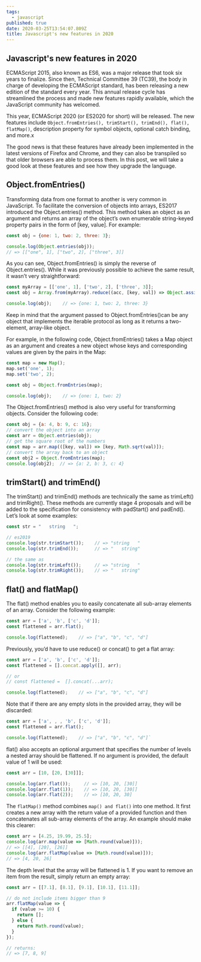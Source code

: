 ```yaml
---
tags:
  - javascript
published: true
date: 2020-03-25T13:54:07.809Z
title: Javascript's new features in 2020
---
```


Javascript's new features in 2020
--------------------------------

ECMAScript 2015, also known as ES6, was a major release that took six years to finalize. Since then, Technical Committee 39 (TC39), the body in charge of developing the ECMAScript standard, has been releasing a new edition of the standard every year. This annual release cycle has streamlined the process and made new features rapidly available, which the JavaScript community has welcomed.

This year, ECMAScript 2020 (or ES2020 for short) will be released. The new features include ``Object.fromEntries(), trimStart(), trimEnd(), flat(), flatMap()``, description property for symbol objects, optional catch binding, and more.x

The good news is that these features have already been implemented in the latest versions of Firefox and Chrome, and they can also be transpiled so that older browsers are able to process them. In this post, we will take a good look at these features and see how they upgrade the language.

Object.fromEntries()
-------------------

Transforming data from one format to another is very common in JavaScript. To facilitate the conversion of objects into arrays, ES2017 introduced the Object.entries() method. This method takes an object as an argument and returns an array of the object’s own enumerable string-keyed property pairs in the form of [key, value]. For example:

```javascript
const obj = {one: 1, two: 2, three: 3};

console.log(Object.entries(obj));    
// => [["one", 1], ["two", 2], ["three", 3]]
```

As you can see, Object.fromEntries() is simply the reverse of Object.entries(). While it was previously possible to achieve the same result, it wasn’t very straightforward:
```javascript
const myArray = [['one', 1], ['two', 2], ['three', 3]];
const obj = Array.from(myArray).reduce((acc, [key, val]) => Object.assign(acc, {[key]: val}), {});

console.log(obj);    // => {one: 1, two: 2, three: 3}
```

Keep in mind that the argument passed to Object.fromEntries()can be any object that implements the iterable protocol as long as it returns a two-element, array-like object.

For example, in the following code, Object.fromEntries() takes a Map object as an argument and creates a new object whose keys and corresponding values are given by the pairs in the Map:

```javascript
const map = new Map();
map.set('one', 1);
map.set('two', 2);

const obj = Object.fromEntries(map);

console.log(obj);    // => {one: 1, two: 2}
```
The Object.fromEntries() method is also very useful for transforming objects. Consider the following code:

```javascript
const obj = {a: 4, b: 9, c: 16};
// convert the object into an array
const arr = Object.entries(obj);
// get the square root of the numbers
const map = arr.map(([key, val]) => [key, Math.sqrt(val)]);
// convert the array back to an object
const obj2 = Object.fromEntries(map);
console.log(obj2);  // => {a: 2, b: 3, c: 4}
```
trimStart() and trimEnd()
-------------------------

The trimStart() and trimEnd() methods are technically the same as trimLeft() and trimRight(). These methods are currently stage 4 proposals and will be added to the specification for consistency with padStart() and padEnd(). Let’s look at some examples:
```javascript
const str = "   string   ";

// es2019
console.log(str.trimStart());    // => "string   "
console.log(str.trimEnd());      // => "   string"

// the same as
console.log(str.trimLeft());     // => "string   "
console.log(str.trimRight());    // => "   string"
```

flat() and flatMap()
--------------------

The flat() method enables you to easily concatenate all sub-array elements of an array. Consider the following example:
```javascript
const arr = ['a', 'b', ['c', 'd']];
const flattened = arr.flat();

console.log(flattened);    // => ["a", "b", "c", "d"]
```
Previously, you’d have to use reduce() or concat() to get a flat array:
```javascript
const arr = ['a', 'b', ['c', 'd']];
const flattened = [].concat.apply([], arr);

// or
// const flattened =  [].concat(...arr);

console.log(flattened);    // => ["a", "b", "c", "d"]
```
Note that if there are any empty slots in the provided array, they will be discarded:
```javascript
const arr = ['a', , , 'b', ['c', 'd']];
const flattened = arr.flat();

console.log(flattened);    // => ["a", "b", "c", "d"]`
```
flat() also accepts an optional argument that specifies the number of levels a nested array should be flattened. If no argument is provided, the default value of 1 will be used:
```javascript
const arr = [10, [20, [30]]];

console.log(arr.flat());     // => [10, 20, [30]]
console.log(arr.flat(1));    // => [10, 20, [30]]
console.log(arr.flat(2));    // => [10, 20, 30]
```
The ``flatMap()`` method combines ``map() and flat()`` into one method. It first creates a new array with the return value of a provided function and then concatenates all sub-array elements of the array. An example should make this clearer:
```javascript
const arr = [4.25, 19.99, 25.5];
console.log(arr.map(value => [Math.round(value)]));    
// => [[4], [20], [26]]
console.log(arr.flatMap(value => [Math.round(value)]));    
// => [4, 20, 26]
```
The depth level that the array will be flattened is 1. If you want to remove an item from the result, simply return an empty array:
```javascript
const arr = [[7.1], [8.1], [9.1], [10.1], [11.1]];

// do not include items bigger than 9
arr.flatMap(value => {
  if (value >= 10) {
    return [];
  } else {
    return Math.round(value);
  }
});  

// returns:
// => [7, 8, 9]
```
